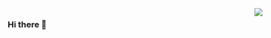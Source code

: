 <img align="right" src="https://github-readme-stats.vercel.app/api?username=ybqdren&show_icons=true&icon_color=CE1D2D&text_color=718096&bg_color=ffffff&hide_title=true" />

### Hi there 👋




<!--
**ybqdren/ybqdren** is a ✨ _special_ ✨ repository because its `README.md` (this file) appears on your GitHub profile.

Here are some ideas to get you started:

- 🔭 I’m currently working on ...
- 🌱 I’m currently learning ...
- 👯 I’m looking to collaborate on ...
- 🤔 I’m looking for help with ...
- 💬 Ask me about ...
- 📫 How to reach me: ...
- 😄 Pronouns: ...
- ⚡ Fun fact: ...
-->
